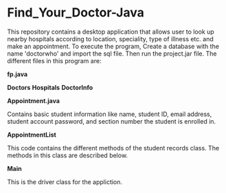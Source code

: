 # Find_Your_Doctor-Java

This repository contains a desktop application that allows user to look up nearby hospitals according to location, speciality, type of illness etc. and make an appointment. To execute the program, Create a database with the name 'doctorwho' and  import the sql file. Then run the project.jar file. The different files in this program are: 

**fp.java**
  
  
**Doctors**
**Hospitals**
**DoctorInfo** 

**Appointment.java**

  Contains basic student information like name, student ID, email address, student account password, and section number the student is enrolled in.
  
**AppointmentList**

  This code contains the different methods of the student records class. The methods in this class are described below.
  
**Main**

  This is the driver class for the appliction.
